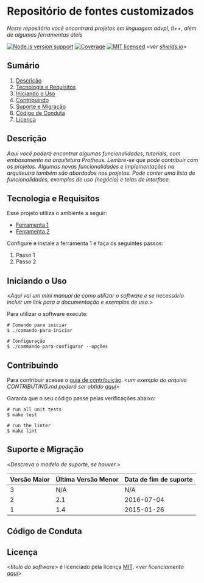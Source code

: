Repositório de fontes customizados 
====
_Neste repositório você encontrará projetos em linguagem advpl, tl++, além de algumas ferramentas úteis_

[![Node.js version support][shield-node]](#)
[![Coverage][shield-coverage]](#)
[![MIT licensed][shield-license]](#) <_ver [shields.io][shield]_>

Sumário
----

1. [Descrição](#descrição)
2. [Tecnologia e Requisitos](#tecnologia-e-requisitos)
3. [Iniciando o Uso](#iniciando-o-uso)
4. [Contribuindo](#contribuindo)
5. [Suporte e Migração](#suporte-e-migração)
6. [Código de Conduta](#código-de-conduta)
7. [Licença](#licença)

Descrição
----

_Aqui você poderá encontrar algumas funcionalidades, tutoriais, com embasamento na arquitetura Protheus. Lembre-se que pode contribuir com os projetos. Algumas novas funcionalidades e implementações na arquiteutra também são abordados nos projetos.
Pode conter uma lista de funcionalidades, exemplos de uso (negócio) e telas de interface._

Tecnologia e Requisitos
----

Esse projeto utiliza o ambiente a seguir:

- [Ferramenta 1](#)
- [Ferramenta 2](#)

Configure e instale a ferramenta 1 e faça os seguintes passos:

1. Passo 1
2. Passo 2

Iniciando o Uso
----

<_Aqui vai um mini manual de como utilizar o software e se necessário incluir um link para a documentação e exemplos de uso._>

Para utilizar o software execute:
```
# Comando para iniciar
$ ./comando-para-iniciar

# Configuração
$ ./commando-para-configurar --opções
```

Contribuindo
----

Para contribuir acesse o [guia de contribuição](CONTRIBUTING.md). <_um exemplo do arquivo CONTRIBUTING.md poderá ser obtido [aqui](http://code.engpro.totvs.com.br/engpro/guides/src/branch/master/pt-BR/README.md)_>

Garanta que o seu código passe pelas verificações abaixo:
```
# run all unit tests
$ make test  

# run the linter
$ make lint  
```

Suporte e Migração
----

<_Descreva o modelo de suporte, se houver._>

| Versão Maior  | Última Versão Menor | Data de fim de suporte |
| :------------ | :------------------ | :--------------------- |
| 3             | N/A                 | N/A                    |
| 2             | 2.1                 | 2016-07-04             |
| 1             | 1.4                 | 2015-01-26             |

Código de Conduta
----

Licença
----

<_título do software_> é licenciado pela licença [MIT](LICENSE.md). <_ver licenciamento [aqui](http://code.engpro.totvs.com.br/engpro/guides/src/branch/master/pt-BR/README.md)_>

[shield]: https://www.shields.io
[shield-coverage]: https://img.shields.io/badge/coverage-80%25-brightgreen.svg
[shield-license]: https://img.shields.io/badge/license-MIT-blue.svg
[shield-node]: https://img.shields.io/badge/node.js%20support-8.8.1-brightgreen.svg
